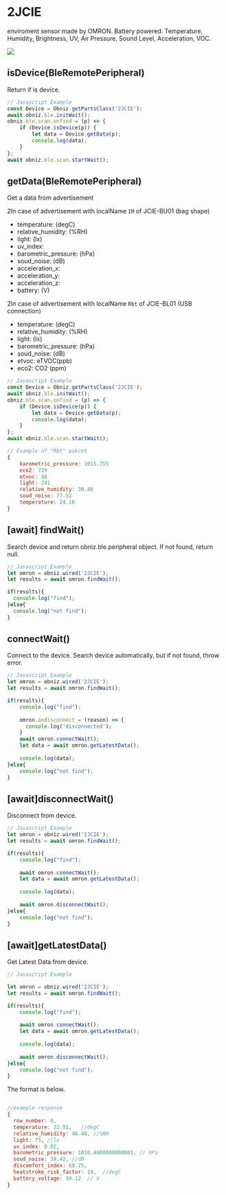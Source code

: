 # 2JCIE
enviroment sensor made by OMRON. Battery powered. Temperature, Humidity, Brightness, UV, Air Pressure, Sound Level, Acceleration, VOC.

![](image.jpg)

## isDevice(BleRemotePeripheral)

Return if is device.

```javascript
// Javascript Example
const Device = Obniz.getPartsClass('2JCIE');
await obniz.ble.initWait();
obniz.ble.scan.onfind = (p) => {
    if (Device.isDevice(p)) {
        let data = Device.getData(p);
        console.log(data);
    }
};
await obniz.ble.scan.startWait();
```

## getData(BleRemotePeripheral)

Get a data from advertisement

2In case of advertisement with localName `IM` of JCIE-BU01 (bag shape)

- temperature: (degC)
- relative_humidity: (%RH)
- light: (lx)
- uv_index: 
- barometric_pressure: (hPa)
- soud_noise: (dB)
- acceleration_x: 
- acceleration_y: 
- acceleration_z: 
- battery: (V)

2In case of advertisement with localName `Rbt` of JCIE-BL01 (USB connection)

- temperature: (degC)
- relative_humidity: (%RH)
- light: (lx)
- barometric_pressure: (hPa)
- soud_noise: (dB)
- etvoc: eTVOC(ppb)
- eco2: CO2 (ppm)


```javascript
// Javascript Example
const Device = Obniz.getPartsClass('2JCIE');
await obniz.ble.initWait();
obniz.ble.scan.onfind = (p) => {
    if (Device.isDevice(p)) {
        let data = Device.getData(p);
        console.log(data);
    }
};
await obniz.ble.scan.startWait();
```

```javascript
// Example of "Rbt" pakcet
{
    barometric_pressure: 1015.755
    eco2: 719
    etvoc: 48
    light: 241
    relative_humidity: 30.46
    soud_noise: 77.52
    temperature: 24.16
}
```


## [await] findWait()

Search device and return obniz.ble.peripheral object.
If not found, return null.

```javascript
// Javascript Example
let omron = obniz.wired('2JCIE');
let results = await omron.findWait();

if(results){
  console.log("find");
}else{
  console.log("not find");
}
```

## connectWait()

Connect to the device.
Search device automatically, but if not found, throw error.

```javascript
// Javascript Example
let omron = obniz.wired('2JCIE');
let results = await omron.findWait();

if(results){
    console.log("find");
  
    omron.ondisconnect = (reason) => {
      console.log('disconnected');
    }
    await omron.connectWait();
    let data = await omron.getLatestData();
    
    console.log(data);
}else{
    console.log("not find");
}
```


## [await]disconnectWait()
Disconnect from device.

```javascript
// Javascript Example
let omron = obniz.wired('2JCIE');
let results = await omron.findWait();

if(results){
    console.log("find");
  
    await omron.connectWait();
    let data = await omron.getLatestData();
    
    console.log(data);
    
    await omron.disconnectWait();
}else{
    console.log("not find");
}

```


## [await]getLatestData()
Get Latest Data from device.

```javascript
// Javascript Example

let omron = obniz.wired('2JCIE');
let results = await omron.findWait();

if(results){
    console.log("find");
  
    await omron.connectWait();
    let data = await omron.getLatestData();
    
    console.log(data);
    
    await omron.disconnectWait();
}else{
    console.log("not find");
}

```

The format is below.
```javascript

//example response
{
  row_number: 0,
  temperature: 22.91,   //degC
  relative_humidity: 46.46, //%RH
  light: 75, //lx
  uv_index: 0.02, 
  barometric_pressure: 1010.4000000000001, // hPa
  soud_noise: 39.42, //dB
  discomfort_index: 68.75,  
  heatstroke_risk_factor: 19,  //degC
  battery_voltage: 30.12  // V
}

```
